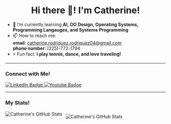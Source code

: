 <h1 align="center"> Hi there 👋! I'm Catherine!</h1>


<!--
**CatherineRodriquez04/CatherineRodriquez04** is a ✨ _special_ ✨ repository because its `README.md` (this file) appears on your GitHub profile.

Here are some ideas to get you started:

- 🔭 I’m currently working on ...
- 🌱 I’m currently learning ...
- 👯 I’m looking to collaborate on ...
- 🤔 I’m looking for help with ...
- 💬 Ask me about ...
- 📫 How to reach me: ...
- 😄 Pronouns: ...
- ⚡ Fun fact: ...
<img hspace="15" style="margin:0.5rem" src="https://github-readme-streak-stats.herokuapp.com/?user=CatherineRodriquez04&background=1A2B34">
-->
<!--<img src="https://komarev.com/ghpvc/?username=CatherineRodriquez04&style=flat-square&color=blue" alt=""/>-->

- 🌱 I’m currently learning **AI, OO Design, Operating Systems, Programming Langauges, and Systems Programming**<br />
- 📫 How to reach me:
        <br />**email**: catherine.rodriquez.rodriquez04@gmail.com
        <br />**phone number**: (225)-772-1794 <br />
- ⚡ Fun fact: **I play tennis, dance, and love traveling!** <br />

---
### Connect with Me!
<div id="badges">
  <a href="https://www.linkedin.com/in/catherine-rodriquez04/">
    <img src="https://img.shields.io/badge/LinkedIn-blue?style=for-the-badge&logo=linkedin&logoColor=white" alt="LinkedIn Badge"/>
  </a>
   <a href="https://www.youtube.com/@CatherineRodriquez">
    <img src="https://img.shields.io/badge/YouTube-red?style=for-the-badge&logo=youtube&logoColor=white" alt="Youtube Badge"/>
  </a>

---
### My Stats!
  <p><img align="left" src="https://github-readme-stats.vercel.app/api/top-langs?username=CatherineRodriquez04&show_icons=true&locale=en&layout=compact&title_color=ffffff&text_color=c9cacc&icon_color=4AB097&bg_color=1A2B34" alt="Catherine's GitHub Stats" /></p>
  <img hspace="15" style="margin:0.5rem" src="https://github-readme-stats.vercel.app/api?username=CatherineRodriquez04&show_icons=true&line_height=25&count_private=true&title_color=ffffff&text_color=c9cacc&icon_color=4AB097&bg_color=1A2B34" alt="Catherine's GitHub Stats" />
  




